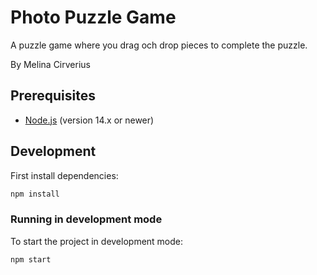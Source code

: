 # Photo Puzzle Game

A puzzle game where you drag och drop pieces to complete the puzzle.

By Melina Cirverius

## Prerequisites

- [Node.js](https://nodejs.org/) (version 14.x or newer)

## Development

First install dependencies:

```sh
npm install
```

### Running in development mode

To start the project in development mode:

```sh
npm start
```

